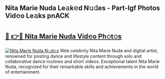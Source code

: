 ## Nita Marie Nuda Le𝚊k𝚎d N𝚞𝚍es - Part-Igf Photos Vid𝚎o Le𝚊ks pnACK

# <h2><a href="http://fbef1pu.evod.top/?m=Nita+Marie+Nuda">🔗 👉🔴 Nita Marie Nuda Vid𝚎o Ph𝚘t𝚘s</a></h2>

[![Nita Marie Nuda N𝚞d𝚎s](https://i.imgur.com/8V9OHl7.gif)](http://fbef1pu.evod.top/?m=Nita+Marie+Nuda)
Web celebrity Nita Marie Nuda and digital artist, renowned for posting dance and lifestyle content through solo and collaborative dance routines and short videos. Exceptional talent Nita Marie Nuda, recognized for their remarkable skills and achievements in the world of entertainment. 
